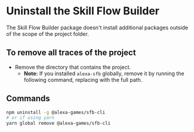 # Uninstall the Skill Flow Builder

The Skill Flow Builder package doesn't install additional packages outside of
the scope of the project folder.

## To remove all traces of the project

- Remove the directory that contains the project.
  - **Note:** If you installed `alexa-sfb` globally, remove it by running the
  following command, replacing <SFB> with the full path. 

## Commands

```sh
npm uninstall -g @alexa-games/sfb-cli
# or if using yarn
yarn global remove @alexa-games/sfb-cli
```
